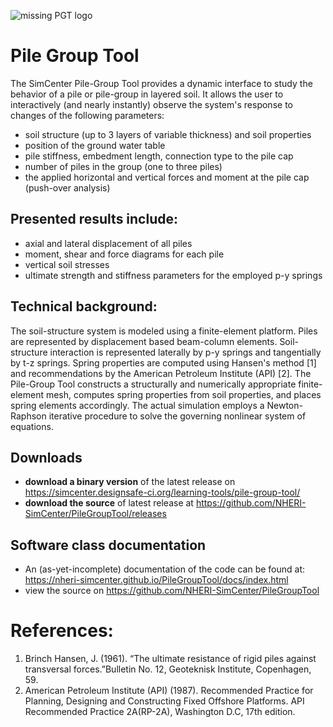 ![missing PGT logo][logo]

[logo]: https://nheri-simcenter.github.io/PileGroupTool/docs/NHERI-PGT-Icon.png "Pile Group Tool Logo"

# Pile Group Tool

The SimCenter Pile-Group Tool provides a dynamic interface to study the behavior of a pile or pile-group in layered soil. It allows the user to interactively (and nearly instantly) observe the system's response to changes of the following parameters:

* soil structure (up to 3 layers of variable thickness) and soil properties
* position of the ground water table
* pile stiffness, embedment length, connection type to the pile cap
* number of piles in the group (one to three piles)
* the applied horizontal and vertical forces and moment at the pile cap (push-over analysis)

## Presented results include:

* axial and lateral displacement of all piles
* moment, shear and force diagrams for each pile
* vertical soil stresses
* ultimate strength and stiffness parameters for the employed p-y springs

## Technical background:

The soil-structure system is modeled using a finite-element platform. Piles are represented by displacement based beam-column elements. Soil-structure interaction is represented laterally by p-y springs and tangentially by t-z springs. Spring properties are computed using Hansen's method [1] and recommendations by the American Petroleum Institute (API) [2]. The Pile-Group Tool constructs a structurally and numerically appropriate finite-element mesh, computes spring properties from soil properties, and places spring elements accordingly. The actual simulation employs a Newton-Raphson iterative procedure to solve the governing nonlinear system of equations.

## Downloads

* __download a binary version__ of the latest release on https://simcenter.designsafe-ci.org/learning-tools/pile-group-tool/
* __download the source__ of latest release at https://github.com/NHERI-SimCenter/PileGroupTool/releases

## Software class documentation

* An (as-yet-incomplete) documentation of the code can be found at: https://nheri-simcenter.github.io/PileGroupTool/docs/index.html
* view the source on https://github.com/NHERI-SimCenter/PileGroupTool

# References:

1. Brinch Hansen, J. (1961). “The ultimate resistance of rigid piles against transversal forces.”Bulletin No. 12, Geoteknisk Institute, Copenhagen, 59.
2. American Petroleum Institute (API) (1987). Recommended Practice for Planning, Designing and Constructing Fixed Offshore Platforms. API Recommended Practice 2A(RP-2A), Washington D.C, 17th edition.
